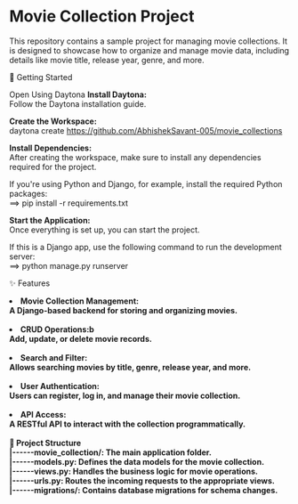 <h1>Movie Collection Project</h1>

This repository contains a sample project for managing movie collections. It is designed to showcase how to organize and manage movie data, including details like movie title, release year, genre, and more.

🚀 Getting Started

Open Using Daytona
<b>Install Daytona:</b><br>
Follow the Daytona installation guide.

<b>Create the Workspace:</b><br>
daytona create https://github.com/AbhishekSavant-005/movie_collections

<b>Install Dependencies:</b><br>
After creating the workspace, make sure to install any dependencies required for the project.

If you're using Python and Django, for example, install the required Python packages:<br>
==> pip install -r requirements.txt

<b>Start the Application:</b><br>
Once everything is set up, you can start the project. 

If this is a Django app, use the following command to run the development server:<br>
==> python manage.py runserver

✨ Features
<li><b>Movie Collection Management:<b><br>
A Django-based backend for storing and organizing movies.</li>
<br>
  
<li><b>CRUD Operations:</b>b<br>
Add, update, or delete movie records.</li>
<br>

<li><b>Search and Filter:</b><br>
Allows searching movies by title, genre, release year, and more.</li>
<br>

<li><b>User Authentication:</b><br>
Users can register, log in, and manage their movie collection.</li>
<br>

<li><b>API Access:</b><br>
A RESTful API to interact with the collection programmatically.</li>
<br>
📂 Project Structure<br>
|------movie_collection/: The main application folder.<br>
|------models.py: Defines the data models for the movie collection.<br>
|------views.py: Handles the business logic for movie operations.<br>
|------urls.py: Routes the incoming requests to the appropriate views.<br>
|------migrations/: Contains database migrations for schema changes.<br>
